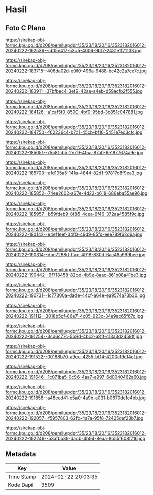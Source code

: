 # Hasil

## Foto C Plano

https://sirekap-obj-formc.kpu.go.id/d208/pemilu/pdpr/35/23/18/20/16/3523182016012-20240222-192536--cb15e417-53c5-4006-9b17-2431e1f21133.jpg

https://sirekap-obj-formc.kpu.go.id/d208/pemilu/pdpr/35/23/18/20/16/3523182016012-20240222-183715--406da02d-e0f0-496a-9488-bc42c2a7ce7c.jpg

https://sirekap-obj-formc.kpu.go.id/d208/pemilu/pdpr/35/23/18/20/16/3523182016012-20240222-183911--37bfbec4-3ef2-42ae-a4eb-d59acfb2f555.jpg

https://sirekap-obj-formc.kpu.go.id/d208/pemilu/pdpr/35/23/18/20/16/3523182016012-20240222-184126--a1caf5f0-8500-4bf0-95bd-3c851c047881.jpg

https://sirekap-obj-formc.kpu.go.id/d208/pemilu/pdpr/35/23/18/20/16/3523182016012-20240222-184750--f62236c4-b7c1-45cb-bf16-5451e7ed3cfc.jpg

https://sirekap-obj-formc.kpu.go.id/d208/pemilu/pdpr/35/23/18/20/16/3523182016012-20240222-185051--75581cbb-2e79-4f5a-87a0-6e1977674a9e.jpg

https://sirekap-obj-formc.kpu.go.id/d208/pemilu/pdpr/35/23/18/20/16/3523182016012-20240222-185703--afd105a5-14fa-4844-82d1-97817d8f9ea3.jpg

https://sirekap-obj-formc.kpu.go.id/d208/pemilu/pdpr/35/23/18/20/16/3523182016012-20240222-185852--74ee2602-a67e-4d23-b618-686eba55ae96.jpg

https://sirekap-obj-formc.kpu.go.id/d208/pemilu/pdpr/35/23/18/20/16/3523182016012-20240222-185957--b59fdeb9-8f85-4cea-9f46-372aa4585f9c.jpg

https://sirekap-obj-formc.kpu.go.id/d208/pemilu/pdpr/35/23/18/20/16/3523182016012-20240222-190142--e4ef1eef-34f0-49d9-85fd-eee789f62d6a.jpg

https://sirekap-obj-formc.kpu.go.id/d208/pemilu/pdpr/35/23/18/20/16/3523182016012-20240222-190314--dbe7288d-ffac-4918-830d-6ac48a999bee.jpg

https://sirekap-obj-formc.kpu.go.id/d208/pemilu/pdpr/35/23/18/20/16/3523182016012-20240222-190442--9f718458-82bd-4b9e-8aac-861b08a41be3.jpg

https://sirekap-obj-formc.kpu.go.id/d208/pemilu/pdpr/35/23/18/20/16/3523182016012-20240222-190731--1c77300a-dade-44cf-a64e-ea9574a73b30.jpg

https://sirekap-obj-formc.kpu.go.id/d208/pemilu/pdpr/35/23/18/20/16/3523182016012-20240222-191112--3018b5df-86e7-4c05-923c-34e9ac65f67c.jpg

https://sirekap-obj-formc.kpu.go.id/d208/pemilu/pdpr/35/23/18/20/16/3523182016012-20240222-191254--3cd6c77c-5b8d-4bc2-a81f-c13a3d2459ff.jpg

https://sirekap-obj-formc.kpu.go.id/d208/pemilu/pdpr/35/23/18/20/16/3523182016012-20240222-191522--00188b70-a9cc-4255-bf14-4200cf9c14cf.jpg

https://sirekap-obj-formc.kpu.go.id/d208/pemilu/pdpr/35/23/18/20/16/3523182016012-20240222-191646--1c071ba5-0c96-4aa7-a997-6d0040462a60.jpg

https://sirekap-obj-formc.kpu.go.id/d208/pemilu/pdpr/35/23/18/20/16/3523182016012-20240222-191858--a48eed41-e5a0-4a9b-a031-b0670de1e4bb.jpg

https://sirekap-obj-formc.kpu.go.id/d208/pemilu/pdpr/35/23/18/20/16/3523182016012-20240222-192057--f5957803-62fc-4a7a-95f8-72425def23b7.jpg

https://sirekap-obj-formc.kpu.go.id/d208/pemilu/pdpr/35/23/18/20/16/3523182016012-20240222-192249--53afbb39-dacb-4b94-8eaa-8b55f608f716.jpg


## Metadata

| Key        | Value               |
| ---------- | ------------------- |
| Time Stamp | 2024-02-22 20:03:35 |
| Kode Dapil | 3509                |



